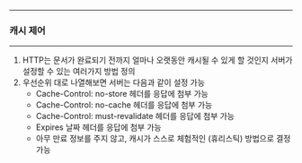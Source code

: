 -----
### 캐시 제어
-----
1. HTTP는 문서가 완료되기 전까지 얼마나 오랫동안 캐시될 수 있게 할 것인지 서버가 설정할 수 있는 여러가지 방법 정의
2. 우선순위 대로 나열해보면 서버는 다음과 같이 설정 가능
   - Cache-Control: no-store 헤더를 응답에 첨부 가능
   - Cache-Control: no-cache 헤더를 응답에 첨부 가능
   - Cache-Control: must-revalidate 헤더를 응답에 첨부 가능
   - Expires 날짜 헤더를 응답에 첨부 가능
   - 아무 만료 정보를 주지 않고, 캐시가 스스로 체험적인 (휴리스틱) 방법으로 결정 가능
   
